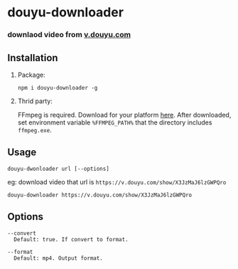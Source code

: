 # douyu-downloader

### downlaod video from [v.douyu.com](https://v.douyu.com/)

## Installation

1. Package:

   `npm i douyu-downloader -g`
  
2. Thrid party:

   FFmpeg is required. Download for your platform [here](https://ffmpeg.org/download.html). After downloaded, set environment variable `%FFMPEG_PATH%` that the directory includes `ffmpeg.exe`.

## Usage
`douyu-dwonloader url [--options]`

eg: download video that url is `https://v.douyu.com/show/X3JzMaJ6lzGWPQro`

`douyu-downloader https://v.douyu.com/show/X3JzMaJ6lzGWPQro`

## Options
```
--convert
  Default: true. If convert to format.
  
--format
  Default: mp4. Output format.
```
